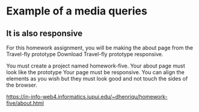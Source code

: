 # Example of a media queries

## It is also responsive

For this homework assignment, you will be making the about page from the Travel-fly prototype Download Travel-fly prototype responsive.

You must create a project named homework-five.
Your about page must look like the prototype
Your page must be responsive.
You can align the elements as you wish but they must look good and not touch the sides of the browser.

https://in-info-web4.informatics.iupui.edu/~dhenriqu/homework-five/about.html
